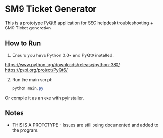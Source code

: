 # SM9 Ticket Generator

This is a prototype PyQt6 application for SSC helpdesk troubleshooting + SM9 Ticket generation

## How to Run
1. Ensure you have Python 3.8+ and PyQt6 installed.

https://www.python.org/downloads/release/python-380/
https://pypi.org/project/PyQt6/

2. Run the main script:
   
   ```powershell
   python main.py
   ```
Or compile it as an exe with pyinstaller. 

## Notes
- THIS IS A PROTOTYPE - Issues are still being documented and added to the program.
